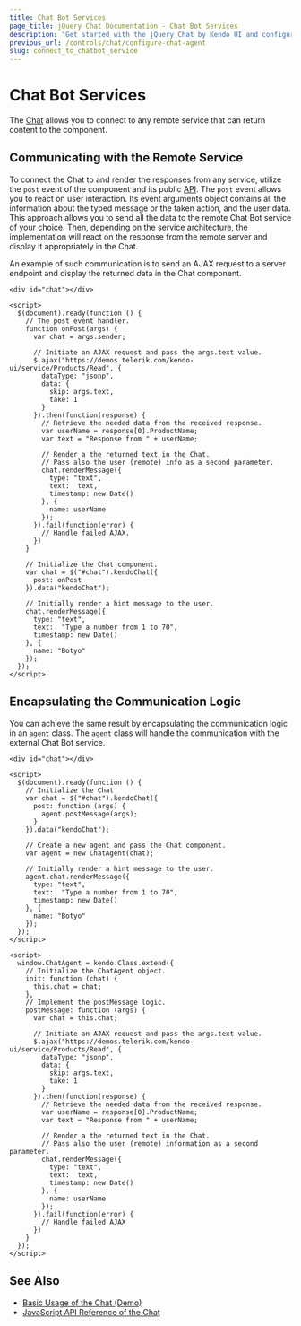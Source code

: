 ```yaml
---
title: Chat Bot Services
page_title: jQuery Chat Documentation - Chat Bot Services
description: "Get started with the jQuery Chat by Kendo UI and configure and connect the Kendo UI Chat component to an existing Bot framework / service of choice."
previous_url: /controls/chat/configure-chat-agent
slug: connect_to_chatbot_service
---
```


# Chat Bot Services

The [Chat](https://demos.telerik.com/kendo-ui/chat/index) allows you to connect to any remote service that can return content to the component.

## Communicating with the Remote Service

To connect the Chat to and render the responses from any service, utilize the `post` event of the component and its public [API](/api/javascript/ui/chat). The `post` event allows you to react on user interaction. Its event arguments object contains all the information about the typed message or the taken action, and the user data. This approach allows you to send all the data to the remote Chat Bot service of your choice. Then, depending on the service architecture, the implementation will react on the response from the remote server and display it appropriately in the Chat.

An example of such communication is to send an AJAX request to a server endpoint and display the returned data in the Chat component.

```dojo
<div id="chat"></div>

<script>
  $(document).ready(function () {
    // The post event handler.
    function onPost(args) {
      var chat = args.sender;

      // Initiate an AJAX request and pass the args.text value.
      $.ajax("https://demos.telerik.com/kendo-ui/service/Products/Read", {
        dataType: "jsonp",
        data: {
          skip: args.text,
          take: 1
        }
      }).then(function(response) {
        // Retrieve the needed data from the received response.
        var userName = response[0].ProductName;
        var text = "Response from " + userName;

        // Render a the returned text in the Chat.
        // Pass also the user (remote) info as a second parameter.
        chat.renderMessage({
          type: "text",
          text:  text,
          timestamp: new Date()
        }, {
          name: userName
        });
      }).fail(function(error) {
        // Handle failed AJAX.
      })
    }

    // Initialize the Chat component.
    var chat = $("#chat").kendoChat({
      post: onPost
    }).data("kendoChat");

    // Initially render a hint message to the user.
    chat.renderMessage({
      type: "text",
      text:  "Type a number from 1 to 70",
      timestamp: new Date()
    }, {
      name: "Botyo"
    });
  });
</script>
```

## Encapsulating the Communication Logic

You can achieve the same result by encapsulating the communication logic in an `agent` class. The `agent` class will handle the communication with the external Chat Bot service.

```dojo
<div id="chat"></div>

<script>
  $(document).ready(function () {
    // Initialize the Chat
    var chat = $("#chat").kendoChat({
      post: function (args) {
        agent.postMessage(args);
      }
    }).data("kendoChat");

    // Create a new agent and pass the Chat component.
    var agent = new ChatAgent(chat);

    // Initially render a hint message to the user.
    agent.chat.renderMessage({
      type: "text",
      text:  "Type a number from 1 to 70",
      timestamp: new Date()
    }, {
      name: "Botyo"
    });
  });
</script>

<script>
  window.ChatAgent = kendo.Class.extend({
    // Initialize the ChatAgent object.
    init: function (chat) {
      this.chat = chat;
    },
    // Implement the postMessage logic.
    postMessage: function (args) {
      var chat = this.chat;

      // Initiate an AJAX request and pass the args.text value.
      $.ajax("https://demos.telerik.com/kendo-ui/service/Products/Read", {
        dataType: "jsonp",
        data: {
          skip: args.text,
          take: 1
        }
      }).then(function(response) {
        // Retrieve the needed data from the received response.
        var userName = response[0].ProductName;
        var text = "Response from " + userName;

        // Render a the returned text in the Chat.
        // Pass also the user (remote) information as a second parameter.
        chat.renderMessage({
          type: "text",
          text:  text,
          timestamp: new Date()
        }, {
          name: userName
        });
      }).fail(function(error) {
        // Handle failed AJAX
      })
    }
  });
</script>
```

## See Also

* [Basic Usage of the Chat (Demo)](https://demos.telerik.com/kendo-ui/chat/index)
* [JavaScript API Reference of the Chat](/api/javascript/ui/chat)
